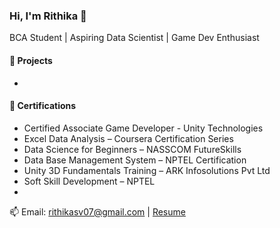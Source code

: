 ### Hi, I'm Rithika 👋  
BCA Student | Aspiring Data Scientist | Game Dev Enthusiast  

#### 🚀 Projects
-
#### 📜 Certifications
- Certified Associate Game Developer - Unity Technologies
- Excel Data Analysis – Coursera Certification Series
- Data Science for Beginners – NASSCOM FutureSkills
- Data Base Management System – NPTEL Certification
- Unity 3D Fundamentals Training – ARK Infosolutions Pvt Ltd
- Soft Skill Development – NPTEL
- 
📫 Email: rithikasv07@gmail.com | [Resume](https://docs.google.com/document/d/15TPfQcNxUnBvJmAAYdRjMiE1lm0a2ZKWU8oLigtxWeI/edit?usp=sharing)
